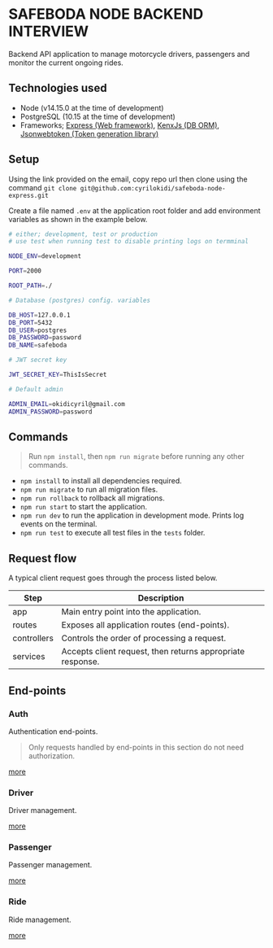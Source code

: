 # SAFEBODA NODE BACKEND INTERVIEW

Backend API application to manage motorcycle drivers, passengers and monitor the current ongoing rides.

## Technologies used

- Node (v14.15.0 at the time of development)
- PostgreSQL (10.15 at the time of development)
- Frameworks; [Express (Web framework)](http://expressjs.com/), [KenxJs (DB ORM)](https://knexjs.org/), [Jsonwebtoken (Token generation library)](https://www.npmjs.com/package/jsonwebtoken)

## Setup

Using the link provided on the email, copy repo url then clone using the command `git clone git@github.com:cyrilokidi/safeboda-node-express.git`

Create a file named `.env` at the application root folder and add environment variables as shown in the example below.

```bash
# either; development, test or production
# use test when running test to disable printing logs on termminal

NODE_ENV=development

PORT=2000

ROOT_PATH=./

# Database (postgres) config. variables

DB_HOST=127.0.0.1
DB_PORT=5432
DB_USER=postgres
DB_PASSWORD=password
DB_NAME=safeboda

# JWT secret key

JWT_SECRET_KEY=ThisIsSecret

# Default admin

ADMIN_EMAIL=okidicyril@gmail.com
ADMIN_PASSWORD=password
```

## Commands

> Run `npm install`, then `npm run migrate` before running any other commands.

- `npm install` to install all dependencies required.
- `npm run migrate` to run all migration files.
- `npm run rollback` to rollback all migrations.
- `npm run start` to start the application.
- `npm run dev` to run the application in development mode. Prints log events on the terminal.
- `npm run test` to execute all test files in the `tests` folder.

## Request flow

A typical client request goes through the process listed below.

| Step        | Description                                                |
| ----------- | ---------------------------------------------------------- |
| app         | Main entry point into the application.                     |
| routes      | Exposes all application routes (end-points).               |
| controllers | Controls the order of processing a request.                |
| services    | Accepts client request, then returns appropriate response. |

## End-points

### Auth

Authentication end-points.

> Only requests handled by end-points in this section do not need authorization.

[more](/docs/auth.md)

### Driver

Driver management.

[more](/docs/driver.md)

### Passenger

Passenger management.

[more](/docs/passenger.md)

### Ride

Ride management.

[more](/docs/ride.md)
